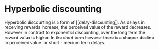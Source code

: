 # Hyperbolic discounting

Hyperbolic discounting is a form of [[delay-discounting]]. As delays in receiving rewards increase, the perceived value of the reward decreases. However in contrast to exponential discounting, over the long term the reward value is higher. In the short term however there is a sharper decline in perceived value for short - medium term delays.